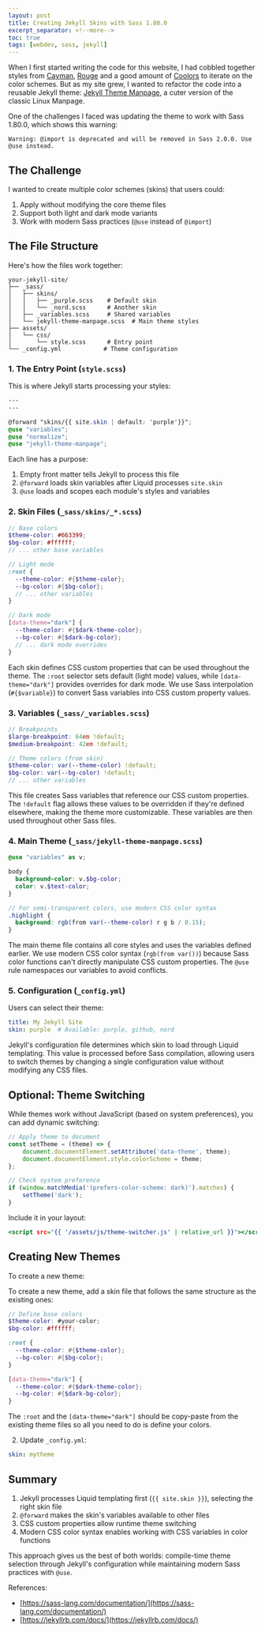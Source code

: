```yaml
---
layout: post
title: Creating Jekyll Skins with Sass 1.80.0
excerpt_separator: <!--more-->
toc: true
tags: [webdev, sass, jekyll]
---
```


When I first started writing the code for this website, I had cobbled together styles from [Cayman](https://github.com/pages-themes/cayman), [Rouge](https://github.com/pages-themes/cayman) and a good amount of [Coolors](https://coolors.co/) to iterate on the color schemes. But as my site grew, I wanted to refactor the code into a reusable Jekyll theme: [Jekyll Theme Manpage](https://github.com/drshika/jekyll-theme-manpage), a cuter version of the classic Linux Manpage.

One of the challenges I faced was updating the theme to work with Sass 1.80.0, which shows this warning:
```
Warning: @import is deprecated and will be removed in Sass 2.0.0. Use @use instead.
```
<!--more-->

## The Challenge

I wanted to create multiple color schemes (skins) that users could:
1. Apply without modifying the core theme files
2. Support both light and dark mode variants
3. Work with modern Sass practices (`@use` instead of `@import`)

## The File Structure

Here's how the files work together:

```
your-jekyll-site/
├── _sass/
│   ├── skins/
│   │   ├── _purple.scss    # Default skin
│   │   └── _nord.scss      # Another skin
│   ├── _variables.scss     # Shared variables
│   └── jekyll-theme-manpage.scss  # Main theme styles
├── assets/
│   └── css/
│       └── style.scss      # Entry point
└── _config.yml            # Theme configuration
```

### 1. The Entry Point (`style.scss`)
This is where Jekyll starts processing your styles:

```scss:assets/css/style.scss
---
---

@forward "skins/{{ site.skin | default: 'purple'}}";
@use "variables";
@use "normalize";
@use "jekyll-theme-manpage";
```

Each line has a purpose:
1. Empty front matter tells Jekyll to process this file
2. `@forward` loads skin variables after Liquid processes `site.skin`
3. `@use` loads and scopes each module's styles and variables

### 2. Skin Files (`_sass/skins/_*.scss`)
```scss:_sass/skins/_purple.scss
// Base colors
$theme-color: #663399;
$bg-color: #ffffff;
// ... other base variables

// Light mode
:root {
  --theme-color: #{$theme-color};
  --bg-color: #{$bg-color};
  // ... other variables
}

// Dark mode
[data-theme="dark"] {
  --theme-color: #{$dark-theme-color};
  --bg-color: #{$dark-bg-color};
  // ... dark mode overrides
}
```
Each skin defines CSS custom properties that can be used throughout the theme. The `:root` selector sets default (light mode) values, while `[data-theme="dark"]` provides overrides for dark mode. We use Sass interpolation (`#{$variable}`) to convert Sass variables into CSS custom property values.


### 3. Variables (`_sass/_variables.scss`)
```scss:_sass/_variables.scss
// Breakpoints
$large-breakpoint: 64em !default;
$medium-breakpoint: 42em !default;

// Theme colors (from skin)
$theme-color: var(--theme-color) !default;
$bg-color: var(--bg-color) !default;
// ... other variables
```
This file creates Sass variables that reference our CSS custom properties. The `!default` flag allows these values to be overridden if they're defined elsewhere, making the theme more customizable. These variables are then used throughout other Sass files.

### 4. Main Theme (`_sass/jekyll-theme-manpage.scss`)

```scss:_sass/jekyll-theme-manpage.scss
@use "variables" as v;

body {
  background-color: v.$bg-color;
  color: v.$text-color;
}

// For semi-transparent colors, use modern CSS color syntax
.highlight {
  background: rgb(from var(--theme-color) r g b / 0.15);
}
```
The main theme file contains all core styles and uses the variables defined earlier. We use modern CSS color syntax (`rgb(from var())`) because Sass color functions can't directly manipulate CSS custom properties. The `@use` rule namespaces our variables to avoid conflicts.


### 5. Configuration (`_config.yml`)
Users can select their theme:

```yaml:_config.yml
title: My Jekyll Site
skin: purple  # Available: purple, github, nord
```
Jekyll's configuration file determines which skin to load through Liquid templating. This value is processed before Sass compilation, allowing users to switch themes by changing a single configuration value without modifying any CSS files.

## Optional: Theme Switching

While themes work without JavaScript (based on system preferences), you can add dynamic switching:

```js:assets/js/theme-switcher.js
// Apply theme to document
const setTheme = (theme) => {
    document.documentElement.setAttribute('data-theme', theme);
    document.documentElement.style.colorScheme = theme;
};

// Check system preference
if (window.matchMedia('(prefers-color-scheme: dark)').matches) {
    setTheme('dark');
}
```

Include it in your layout:

```html:_includes/head-custom.html
<script src="{{ '/assets/js/theme-switcher.js' | relative_url }}"></script>
```

## Creating New Themes

To create a new theme:

To create a new theme, add a skin file that follows the same structure as the existing ones:

```scss:_sass/skins/_mytheme.scss
// Define base colors
$theme-color: #your-color;
$bg-color: #ffffff;

:root {
  --theme-color: #{$theme-color};
  --bg-color: #{$bg-color};
}

[data-theme="dark"] {
  --theme-color: #{$dark-theme-color};
  --bg-color: #{$dark-bg-color};
}
```

The `:root` and the `[data-theme="dark"]` should be copy-paste from the existing theme files so all you need to do is define your colors. 

2. Update `_config.yml`:
```yaml
skin: mytheme
```

## Summary

1. Jekyll processes Liquid templating first (`{{ site.skin }}`), selecting the right skin file
2. `@forward` makes the skin's variables available to other files
3. CSS custom properties allow runtime theme switching
4. Modern CSS color syntax enables working with CSS variables in color functions

This approach gives us the best of both worlds: compile-time theme selection through Jekyll's configuration while maintaining modern Sass practices with `@use`.

References:
- [https://sass-lang.com/documentation/](https://sass-lang.com/documentation/)
- [https://jekyllrb.com/docs/](https://jekyllrb.com/docs/)